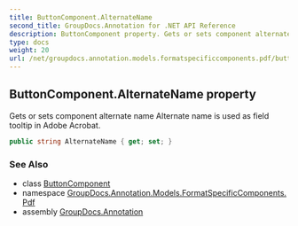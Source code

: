 ```yaml
---
title: ButtonComponent.AlternateName
second_title: GroupDocs.Annotation for .NET API Reference
description: ButtonComponent property. Gets or sets component alternate name Alternate name is used as field tooltip in Adobe Acrobat
type: docs
weight: 20
url: /net/groupdocs.annotation.models.formatspecificcomponents.pdf/buttoncomponent/alternatename/
---
```

## ButtonComponent.AlternateName property

Gets or sets component alternate name Alternate name is used as field tooltip in Adobe Acrobat.

```csharp
public string AlternateName { get; set; }
```

### See Also

* class [ButtonComponent](../)
* namespace [GroupDocs.Annotation.Models.FormatSpecificComponents.Pdf](../../buttoncomponent/)
* assembly [GroupDocs.Annotation](../../../)


